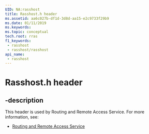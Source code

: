 ```yaml
---
UID: NA:rasshost
title: Rasshost.h header
ms.assetid: aa6c027b-df1d-3d8d-aa15-e2c9733f29b9
ms.date: 01/11/2019
ms.keywords: 
ms.topic: conceptual
tech.root: rras
f1_keywords:
 - rasshost
 - rasshost/rasshost
api_name:
 - rasshost
---
```


# Rasshost.h header


## -description

This header is used by Routing and Remote Access Service. For more information, see:

- [Routing and Remote Access Service](../_rras/index.md)

